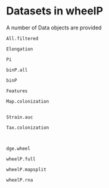 # Datasets in wheelP

A number of Data objects are provided

	All.filtered

	Elongation
	
	Pi

	binP.all
	
	binP
	
	Features

	Map.colonization

	
	Strain.auc

	Tax.colonization



	dge.wheel

	wheelP.full

	wheelP.mapsplit

	wheelP.rna
